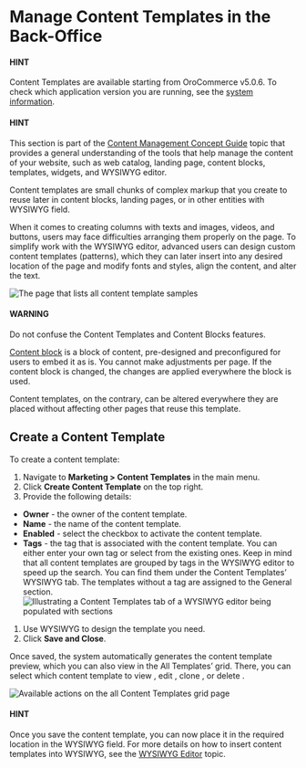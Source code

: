 <!-- begin -->

# Manage Content Templates in the Back-Office

#### HINT
Content Templates are available starting from OroCommerce v5.0.6. To check which application version you are running, see the [system information](../../system/system-information/index.md#system-information).

#### HINT
This section is part of the [Content Management Concept Guide](../../../concept-guides/content-management/index.md#concept-guide-content-management) topic that provides a general understanding of the tools that help manage the content of your website, such as web catalog, landing page, content blocks, templates, widgets, and WYSIWYG editor.

Content templates are small chunks of complex markup that you create to reuse later in content blocks, landing pages, or in other entities with WYSIWYG field.

When it comes to creating columns with texts and images, videos, and buttons, users may face difficulties arranging them properly on the page. To simplify work with the WYSIWYG editor, advanced users can design custom content templates (patterns), which they can later insert into any desired location of the page and modify fonts and styles, align the content, and alter the text.

![The page that lists all content template samples](user/img/marketing/content-templates/all-content-templates.png)

#### WARNING
Do not confuse the Content Templates and Content Blocks features.

[Content block](../../../concept-guides/content-management/content-blocks.md#concept-guide-content-blocks) is a block of content, pre-designed and preconfigured for users to embed it as is. You cannot make adjustments per page. If the content block is changed, the changes are applied everywhere the block is used.

Content templates, on the contrary, can be altered everywhere they are placed without affecting other pages that reuse this template.

## Create a Content Template

To create a content template:

1. Navigate to **Marketing > Content Templates** in the main menu.
2. Click **Create Content Template** on the top right.
3. Provide the following details:

* **Owner** - the owner of the content template.
* **Name** - the name of the content template.
* **Enabled** - select the checkbox to activate the content template.
* **Tags** - the tag that is associated with the content template. You can either enter your own tag or select from the existing ones. Keep in mind that all content templates are grouped by tags in the WYSIWYG editor to speed up the search. You can find them under the Content Templates’ WYSIWYG tab. The templates without a tag are assigned to the General section.
  ![Illustrating a Content Templates tab of a WYSIWYG editor being populated with sections](user/img/marketing/content-templates/create-content-template.png)

1. Use WYSIWYG to design the template you need.
2. Click **Save and Close**.

Once saved, the system automatically generates the content template preview, which you can also view in the All Templates’ grid. There, you can select which content template to view <i class="fa fa-eye fa-lg" aria-hidden="true"></i>, edit <i class="fa fa-edit fa-lg" aria-hidden="true"></i>, clone <i class="far fa-copy" aria-hidden="true"></i>, or delete <i class="fas fa-trash-alt" aria-hidden="true"></i>.

![Available actions on the all Content Templates grid page](user/img/marketing/content-templates/all-content-templates-grid-options.png)

#### HINT
Once you save the content template, you can now place it in the required location in the WYSIWYG field. For more details on how to insert content templates into WYSIWYG, see the [WYSIWYG Editor](../../../concept-guides/content-management/wysiwyg.md#wysiwyg-editor-add-content-template) topic.

<!-- finish -->
<!-- fa-bars = fa-navicon -->
<!-- Ic Tiles is used as Set As Default in saved views, and as tiles in display layout options -->
<!-- IcPencil refers to Rename in Commerce and Inline Editing in CRM -->
<!-- Check mark in the square. -->
<!-- SortDesc is also used as drop-down arrow -->
